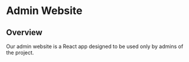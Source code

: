 # Admin Website

## Overview

Our admin website is a React app designed to be used only by admins of the
project.
